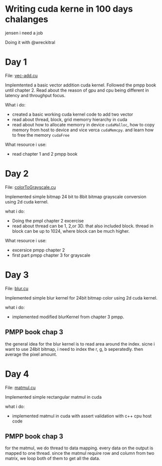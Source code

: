 # Writing cuda kerne in 100 days chalanges

jensen i need a job

Doing it with @wreckitral

# Day 1

File: [vec-add.cu](https://github.com/mustafasegf/cuda-100-days-challange/blob/master/day-001/vec-add.cu)

Implemtented a basic vector addition cuda kernel. Followed the pmpp book until chapter 2. Read about the reason of gpu and cpu being different in latency and throughput focus.

What i do:

- created a basic working cuda kernel code to add two vector
- read about thread, block, grid memorry hierarchy in cuda
- read about how to allocate memorry in device `cudaMalloc`, how to copy memory from host to device and vice verca `cudaMemcpy`. and learn how to free the memory `cudaFree`

What resource i use:

- read chapter 1 and 2 pmpp book

# Day 2

File: [colorToGrayscale.cu](https://github.com/mustafasegf/cuda-100-days-challange/blob/master/day-002/colorToGrayscale.cu)

Implemented simple bitmap 24 bit to 8bit bitmap grayscale conversion using 2d cuda kernel.

what i do:

- Doing the pmpl chapter 2 excercise
- read about thread can be 1, 2,or 3D. that also included block. thread in block can be up to 1024, where block can be much higher.

What resource i use:

- excersice pmpp chapter 2
- first part pmpp chapter 3 for grayscale

# Day 3

File: [blur.cu](https://github.com/mustafasegf/cuda-100-days-challange/blob/master/day-003/blur.cu)

Implemented simple blur kernel for 24bit bitmap color using 2d cuda kernel.

what i do:

- implemented modified blurKernel from chapter 3 pmpp.

## PMPP book chap 3

the general idea for the blur kernel is to read area around the index. sicne i want to use 24bit bitmap, i need to index the r, g, b seperatedly. then average the pixel amount.

# Day 4

File: [matmul.cu](https://github.com/mustafasegf/cuda-100-days-challange/blob/master/day-004/matmul.cu)

Implemented simple rectangular matmul in cuda

what i do:

- implemented matmul in cuda with assert validation with c++ cpu host code

## PMPP book chap 3

for the matmul, we do thread to data mapping. every data on the output is mapped to one thread. since the matmul require row and column from two matrix, we loop both of them to get all the data.
